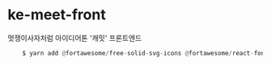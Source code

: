 # ke-meet-front
멋쟁이사자처럼 아이디어톤 '캐밋' 프론트엔드 

```python
    $ yarn add @fortawesome/free-solid-svg-icons @fortawesome/react-fontawesome @fortawesome/fontawesome-svg-core @fortawesome/free-brands-svg-icons
```
